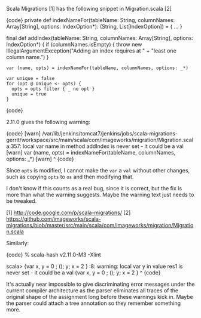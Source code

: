 Scala Migrations [1] has the following snippet in Migration.scala [2]

{code}
  private def indexNameFor(tableName: String,
                           columnNames: Array[String],
                           options: IndexOption*): (String, List[IndexOption]) = {
  ...
  }

  final def addIndex(tableName: String,
                     columnNames: Array[String],
                     options: IndexOption*) {
    if (columnNames.isEmpty) {
      throw new IllegalArgumentException("Adding an index requires at " +
        "least one column name.")
    }

    var (name, opts) = indexNameFor(tableName, columnNames, options: _*)

    var unique = false
    for (opt @ Unique <- opts) {
      opts = opts filter { _ ne opt }
      unique = true
    }
{code}

2.11.0 gives the following warning:

{code}
[warn] /var/lib/jenkins/tomcat7/jenkins/jobs/scala-migrations-gerrit/workspace/src/main/scala/com/imageworks/migration/Migration.scala:357: local var name in method addIndex is never set - it could be a val
[warn]     var (name, opts) = indexNameFor(tableName, columnNames, options: _*)
[warn]          ^
{code}

Since `opts` is modified, I cannot make the `var` a `val` without other changes, such as copying `opts` to `os` and then modifying that.

I don't know if this counts as a real bug, since it is correct, but the fix is more than what the warning suggests.  Maybe the warning text just needs to be tweaked.

[1] http://code.google.com/p/scala-migrations/
[2] https://github.com/imageworks/scala-migrations/blob/master/src/main/scala/com/imageworks/migration/Migration.scala

Similarly:

{code}
% scala-hash v2.11.0-M3 -Xlint

scala> {var x, y = 0 ; (); y; x = 2 }
<console>:8: warning: local var y in value res1 is never set - it could be a val
              {var x, y = 0 ; (); y; x = 2 }
                      ^
{code}

It's actually near impossible to give discriminating error messages under the current compiler architecture as the parser eliminates all traces of the original shape of the assignment long before these warnings kick in. Maybe the parser could attach a tree annotation so they remember something more.
